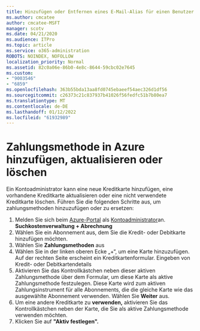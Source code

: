 ```yaml
---
title: Hinzufügen oder Entfernen eines E-Mail-Alias für einen Benutzer
ms.author: cmcatee
author: cmcatee-MSFT
manager: scotv
ms.date: 04/21/2020
ms.audience: ITPro
ms.topic: article
ms.service: o365-administration
ROBOTS: NOINDEX, NOFOLLOW
localization_priority: Normal
ms.assetid: 82c0a06e-86b0-4e8c-8644-59cbc02e7645
ms.custom:
- "9003546"
- "6859"
ms.openlocfilehash: 363b55bda13aa8fd0745ebaeef54aec326d1df56
ms.sourcegitcommit: c26373c21c837937b41026f56fedfc51b7b80ea7
ms.translationtype: MT
ms.contentlocale: de-DE
ms.lasthandoff: 01/12/2022
ms.locfileid: "61932989"
---
```

# <a name="add-update-or-delete-payment-method-in-azure"></a>Zahlungsmethode in Azure hinzufügen, aktualisieren oder löschen

Ein Kontoadministrator kann eine neue Kreditkarte hinzufügen, eine vorhandene Kreditkarte aktualisieren oder eine nicht verwendete Kreditkarte löschen. Führen Sie die folgenden Schritte aus, um zahlungsmethoden hinzuzufügen oder zu ersetzen:

1. Melden Sie sich beim [Azure-Portal](https://portal.azure.com/) als [Kontoadministrator](https://docs.microsoft.com/azure/billing/billing-subscription-transfer?WT.mc_id=Portal-Microsoft_Azure_Support#whoisaa)an. **Suchkostenverwaltung + Abrechnung**
2. Wählen Sie ein Abonnement aus, dem Sie die Kredit- oder Debitkarte hinzufügen möchten.
3. Wählen Sie **Zahlungsmethoden** aus
4. Wählen Sie in der linken oberen Ecke „+“, um eine Karte hinzuzufügen. Auf der rechten Seite erscheint ein Kreditkartenformular. Eingeben von Kredit- oder Debitkartendetails
5. Aktivieren Sie das Kontrollkästchen neben dieser aktiven Zahlungsmethode über dem Formular, um diese Karte als aktive Zahlungsmethode festzulegen. Diese Karte wird zum aktiven Zahlungsinstrument für alle Abonnements, die die gleiche Karte wie das ausgewählte Abonnement verwenden. Wählen Sie **Weiter** aus.
6. Um eine andere Kreditkarte zu **verwenden,** aktivieren Sie das Kontrollkästchen neben der Karte, die Sie als aktive Zahlungsmethode verwenden möchten.
7. Klicken Sie auf **"Aktiv festlegen".**
